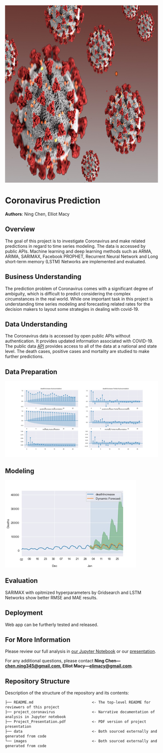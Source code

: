 <p>
<img src="images/Coronavirus.jpg" width="900" height="585">
</p>

# Coronavirus Prediction

**Authors**: Ning Chen, Elliot Macy

## Overview
The goal of this project is to investigate Coronavirus and make related predictions in regard to time series modeling. The data is accessed by public APIs. Machine learning and deep learning methods such as ARMA, ARIMA, SARIMAX, Facebook PROPHET, Recurrent Neural Network and Long short-term memory (LSTM) Networks are implemented and evaluated.


## Business Understanding

The prediction problem of Coronavirus comes with a significant degree of ambiguity, which is difficult to predict considering the complex circumstances in the real world. While one important task in this project is understanding time series modeling and forecasting related rates for the decision makers to layout some strategies in dealing with covid-19.




## Data Understanding
The Coronavirus data is accessed by open public APIs without authentication. It provides updated information associated with COVID-19. The public data [API](https://github.com/ghcn345/Coronavirus-Research) provides access to all of the data at a national and state level. The death cases, positive cases and mortality are studied to make further predictions. 


## Data Preparation
![graph](/images/acf.jpeg)




## Modeling
![graph](/images/death.jpeg)

## Evaluation
SARIMAX with opitmized hyperparameters by Gridsearch and LSTM Networks show better RMSE and MAE results. 


## Deployment
Web app can be furtherly tested and released.


## For More Information

Please review our full analysis in [our Jupyter Notebook](https://github.com/ghcn345/Coronavirus-Research) or our [presentation]().

For any additional questions, please contact **Ning Chen—chen.ning345@gmail.com, Elliot Macy—elimacy@gmail.com**.

## Repository Structure

Description of the structure of the repository and its contents:

```
├── README.md                           <- The top-level README for reviewers of this project
├── project_coronavirus                 <- Narrative documentation of analysis in Jupyter notebook
├── Project_Presentation.pdf            <- PDF version of project presentation
├── data                                <- Both sourced externally and generated from code
└── images                              <- Both sourced externally and generated from code

```
